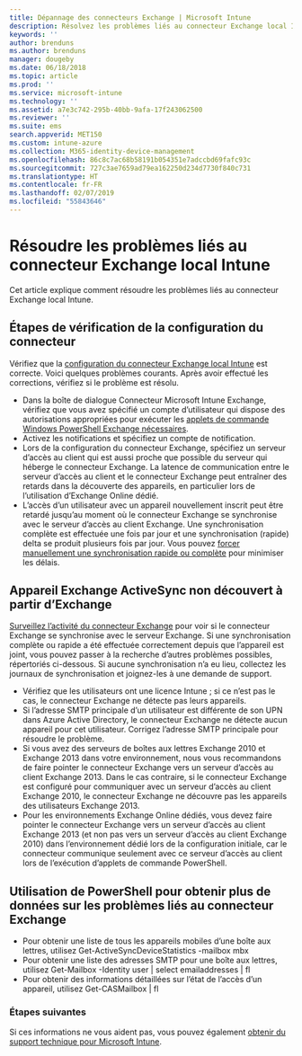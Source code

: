 ```yaml
---
title: Dépannage des connecteurs Exchange | Microsoft Intune
description: Résolvez les problèmes liés au connecteur Exchange local Intune.
keywords: ''
author: brenduns
ms.author: brenduns
manager: dougeby
ms.date: 06/18/2018
ms.topic: article
ms.prod: ''
ms.service: microsoft-intune
ms.technology: ''
ms.assetid: a7e3c742-295b-40bb-9afa-17f243062500
ms.reviewer: ''
ms.suite: ems
search.appverid: MET150
ms.custom: intune-azure
ms.collection: M365-identity-device-management
ms.openlocfilehash: 86c8c7ac68b58191b054351e7adccbd69fafc93c
ms.sourcegitcommit: 727c3ae7659ad79ea162250d234d7730f840c731
ms.translationtype: HT
ms.contentlocale: fr-FR
ms.lasthandoff: 02/07/2019
ms.locfileid: "55843646"
---
```

# <a name="troubleshoot-the-intune-on-premises-exchange-connector"></a>Résoudre les problèmes liés au connecteur Exchange local Intune

Cet article explique comment résoudre les problèmes liés au connecteur Exchange local Intune.

## <a name="steps-for-checking-the-connector-configuration"></a>Étapes de vérification de la configuration du connecteur 

Vérifiez que la [configuration du connecteur Exchange local Intune](exchange-connector-install.md) est correcte. Voici quelques problèmes courants. Après avoir effectué les corrections, vérifiez si le problème est résolu.

 - Dans la boîte de dialogue Connecteur Microsoft Intune Exchange, vérifiez que vous avez spécifié un compte d’utilisateur qui dispose des autorisations appropriées pour exécuter les [applets de commande Windows PowerShell Exchange nécessaires](exchange-connector-install.md#exchange-cmdlet-requirements).
- Activez les notifications et spécifiez un compte de notification.
 - Lors de la configuration du connecteur Exchange, spécifiez un serveur d’accès au client qui est aussi proche que possible du serveur qui héberge le connecteur Exchange. La latence de communication entre le serveur d’accès au client et le connecteur Exchange peut entraîner des retards dans la découverte des appareils, en particulier lors de l’utilisation d’Exchange Online dédié.
 - L’accès d’un utilisateur avec un appareil nouvellement inscrit peut être retardé jusqu’au moment où le connecteur Exchange se synchronise avec le serveur d’accès au client Exchange. Une synchronisation complète est effectuée une fois par jour et une synchronisation (rapide) delta se produit plusieurs fois par jour.  Vous pouvez [forcer manuellement une synchronisation rapide ou complète](exchange-connector-install.md#manually-force-a-quick-sync-or-full-sync) pour minimiser les délais.
 
## <a name="exchange-activesync-device-not-discovered-from-exchange"></a>Appareil Exchange ActiveSync non découvert à partir d’Exchange
[Surveillez l’activité du connecteur Exchange](exchange-connector-install.md#on-premises-exchange-connector-high-availability-support) pour voir si le connecteur Exchange se synchronise avec le serveur Exchange. Si une synchronisation complète ou rapide a été effectuée correctement depuis que l’appareil est joint, vous pouvez passer à la recherche d’autres problèmes possibles, répertoriés ci-dessous. Si aucune synchronisation n’a eu lieu, collectez les journaux de synchronisation et joignez-les à une demande de support.

 - Vérifiez que les utilisateurs ont une licence Intune ; si ce n’est pas le cas, le connecteur Exchange ne détecte pas leurs appareils.
 - Si l’adresse SMTP principale d’un utilisateur est différente de son UPN dans Azure Active Directory, le connecteur Exchange ne détecte aucun appareil pour cet utilisateur. Corrigez l’adresse SMTP principale pour résoudre le problème.
 - Si vous avez des serveurs de boîtes aux lettres Exchange 2010 et Exchange 2013 dans votre environnement, nous vous recommandons de faire pointer le connecteur Exchange vers un serveur d’accès au client Exchange 2013. Dans le cas contraire, si le connecteur Exchange est configuré pour communiquer avec un serveur d’accès au client Exchange 2010, le connecteur Exchange ne découvre pas les appareils des utilisateurs Exchange 2013. 
- Pour les environnements Exchange Online dédiés, vous devez faire pointer le connecteur Exchange vers un serveur d’accès au client Exchange 2013 (et non pas vers un serveur d’accès au client Exchange 2010) dans l’environnement dédié lors de la configuration initiale, car le connecteur communique seulement avec ce serveur d’accès au client lors de l’exécution d’applets de commande PowerShell.


## <a name="using-powershell-to-get-more-data-on-exchange-connector-issues"></a>Utilisation de PowerShell pour obtenir plus de données sur les problèmes liés au connecteur Exchange
- Pour obtenir une liste de tous les appareils mobiles d’une boîte aux lettres, utilisez Get-ActiveSyncDeviceStatistics -mailbox mbx
- Pour obtenir une liste des adresses SMTP pour une boîte aux lettres, utilisez Get-Mailbox -Identity user | select emailaddresses | fl
- Pour obtenir des informations détaillées sur l’état de l’accès d’un appareil, utilisez Get-CASMailbox <upn> | fl

### <a name="next-steps"></a>Étapes suivantes
Si ces informations ne vous aident pas, vous pouvez également [obtenir du support technique pour Microsoft Intune](get-support.md).
